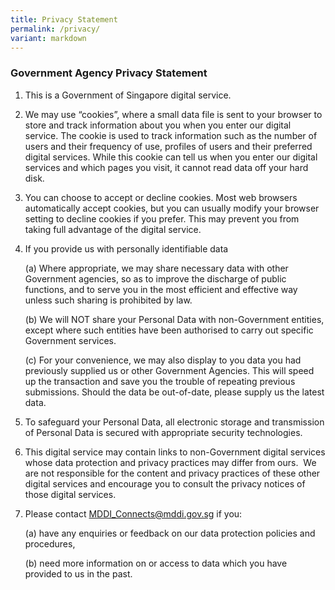```yaml
---
title: Privacy Statement
permalink: /privacy/
variant: markdown
---
```

### **Government Agency Privacy Statement**

1.  This is a Government of Singapore digital service.
    
2.  We may use “cookies”, where a small data file is sent to your browser to store and track information about you when you enter our digital service. The cookie is used to track information such as the number of users and their frequency of use, profiles of users and their preferred digital services. While this cookie can tell us when you enter our digital services and which pages you visit, it cannot read data off your hard disk.
    
3.  You can choose to accept or decline cookies. Most web browsers automatically accept cookies, but you can usually modify your browser setting to decline cookies if you prefer. This may prevent you from taking full advantage of the digital service. 
    
4.  If you provide us with personally identifiable data
    
    (a) Where appropriate, we may share necessary data with other Government agencies, so as to improve the discharge of public functions, and to serve you in the most efficient and effective way unless such sharing is prohibited by law.
    
    (b) We will NOT share your Personal Data with non-Government entities, except where such entities have been authorised to carry out specific Government services.
    
    (c) For your convenience, we may also display to you data you had previously supplied us or other Government Agencies. This will speed up the transaction and save you the trouble of repeating previous submissions. Should the data be out-of-date, please supply us the latest data.
    
5.  To safeguard your Personal Data, all electronic storage and transmission of Personal Data is secured with appropriate security technologies. 
    
6.  This digital service may contain links to non-Government digital services whose data protection and privacy practices may differ from ours.  We are not responsible for the content and privacy practices of these other digital services and encourage you to consult the privacy notices of those digital services.
    
7.  Please contact [MDDI\_Connects@mddi.gov.sg](mailto:MDDI_Connects@mddi.gov.sg) if you:
    
    (a) have any enquiries or feedback on our data protection policies and procedures,
    
    (b) need more information on or access to data which you have provided to us in the past.